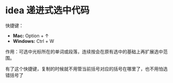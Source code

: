 









# idea 递进式选中代码



快捷键：

- **Mac:** Option + ↑
- **Windows:** Ctrl + W



作用：可选中光标所在的单词或段落，连续按会在原有选中的基础上再扩展选中范围。

有了这个快捷键，复制的时候就不用管当前括号对应的括号在哪里了，也不用怕选错括号了







